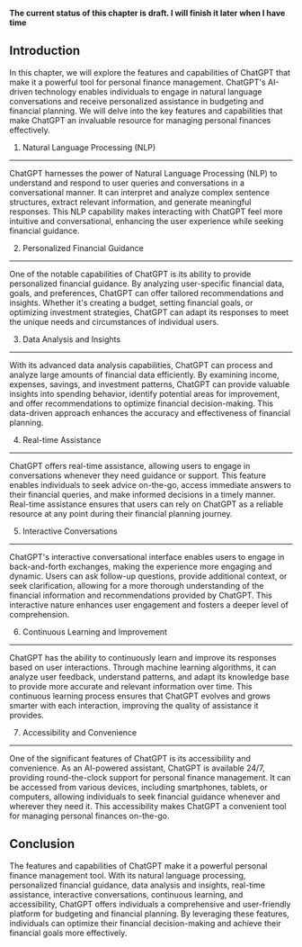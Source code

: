 **The current status of this chapter is draft. I will finish it later when I have time**

Introduction
------------

In this chapter, we will explore the features and capabilities of ChatGPT that make it a powerful tool for personal finance management. ChatGPT's AI-driven technology enables individuals to engage in natural language conversations and receive personalized assistance in budgeting and financial planning. We will delve into the key features and capabilities that make ChatGPT an invaluable resource for managing personal finances effectively.

1. Natural Language Processing (NLP)
------------------------------------

ChatGPT harnesses the power of Natural Language Processing (NLP) to understand and respond to user queries and conversations in a conversational manner. It can interpret and analyze complex sentence structures, extract relevant information, and generate meaningful responses. This NLP capability makes interacting with ChatGPT feel more intuitive and conversational, enhancing the user experience while seeking financial guidance.

2. Personalized Financial Guidance
----------------------------------

One of the notable capabilities of ChatGPT is its ability to provide personalized financial guidance. By analyzing user-specific financial data, goals, and preferences, ChatGPT can offer tailored recommendations and insights. Whether it's creating a budget, setting financial goals, or optimizing investment strategies, ChatGPT can adapt its responses to meet the unique needs and circumstances of individual users.

3. Data Analysis and Insights
-----------------------------

With its advanced data analysis capabilities, ChatGPT can process and analyze large amounts of financial data efficiently. By examining income, expenses, savings, and investment patterns, ChatGPT can provide valuable insights into spending behavior, identify potential areas for improvement, and offer recommendations to optimize financial decision-making. This data-driven approach enhances the accuracy and effectiveness of financial planning.

4. Real-time Assistance
-----------------------

ChatGPT offers real-time assistance, allowing users to engage in conversations whenever they need guidance or support. This feature enables individuals to seek advice on-the-go, access immediate answers to their financial queries, and make informed decisions in a timely manner. Real-time assistance ensures that users can rely on ChatGPT as a reliable resource at any point during their financial planning journey.

5. Interactive Conversations
----------------------------

ChatGPT's interactive conversational interface enables users to engage in back-and-forth exchanges, making the experience more engaging and dynamic. Users can ask follow-up questions, provide additional context, or seek clarification, allowing for a more thorough understanding of the financial information and recommendations provided by ChatGPT. This interactive nature enhances user engagement and fosters a deeper level of comprehension.

6. Continuous Learning and Improvement
--------------------------------------

ChatGPT has the ability to continuously learn and improve its responses based on user interactions. Through machine learning algorithms, it can analyze user feedback, understand patterns, and adapt its knowledge base to provide more accurate and relevant information over time. This continuous learning process ensures that ChatGPT evolves and grows smarter with each interaction, improving the quality of assistance it provides.

7. Accessibility and Convenience
--------------------------------

One of the significant features of ChatGPT is its accessibility and convenience. As an AI-powered assistant, ChatGPT is available 24/7, providing round-the-clock support for personal finance management. It can be accessed from various devices, including smartphones, tablets, or computers, allowing individuals to seek financial guidance whenever and wherever they need it. This accessibility makes ChatGPT a convenient tool for managing personal finances on-the-go.

Conclusion
----------

The features and capabilities of ChatGPT make it a powerful personal finance management tool. With its natural language processing, personalized financial guidance, data analysis and insights, real-time assistance, interactive conversations, continuous learning, and accessibility, ChatGPT offers individuals a comprehensive and user-friendly platform for budgeting and financial planning. By leveraging these features, individuals can optimize their financial decision-making and achieve their financial goals more effectively.
